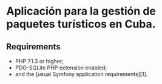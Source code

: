 Aplicación para la gestión de paquetes turísticos en Cuba. 
========================


Requirements
------------

  * PHP 7.1.3 or higher;
  * PDO-SQLite PHP extension enabled;
  * and the [usual Symfony application requirements][1].

